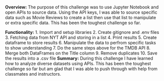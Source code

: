 **Overview:**
The purpose of this challenge was to use Jupyter Notebook and open APIs to source data. Using the API keys, I was able to source specific data such as Movie Reviews to create a list then use that list to manipulate or extra specific data. This has been the toughest challenge so far. 

**Functionality:**
    1. Import and setup libraries
    2. Create gitignore and .env files
    3. Fetching data from NYT API and storing in a list
    4. Print results 
    5. Create dataframe to store results
    6. Manipulate the data to perfrom specific tasks to show understanding
    7. Do the same steps above for the TMDB API
    8. Merge both DataFrames on the Title column
    9. Remove duplicates
    10. Save the results into a .csv file
**Summary:** 
During this challenge I have learned how to analyze diverse datasets using APIs. This has been the toughest challenge so far but am glad that I was able to push through with help from classmates and instructors.   